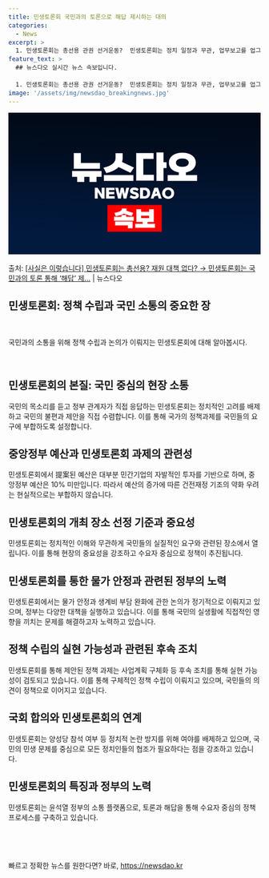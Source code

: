 ```yaml
---
title: 민생토론회 국민과의 토론으로 해답 제시하는 대의
categories:
  - News
excerpt: >
  1. 민생토론회는 총선용 관권 선거운동?  민생토론회는 정치 일정과 무관, 업무보고를 업그레이드한 것 민생토…
feature_text: >
  ## 뉴스다오 실시간 뉴스 속보입니다.

  1. 민생토론회는 총선용 관권 선거운동?  민생토론회는 정치 일정과 무관, 업무보고를 업그레이드한 것 민생토…
image: '/assets/img/newsdao_breakingnews.jpg'
---
```


![뉴스다오 속보](/assets/img/newsdao_breakingnews.jpg)

<p>출처: <a href="https://newsdao.kr/3365" rel="dofollow">[사실은 이렇습니다] 민생토론회는 총선용? 재원 대책 없다? → 민생토론회는 국민과의 토론 통해 ‘해답’ 제…</a> | 뉴스다오</p>

<h2 data-ke-size="size26">민생토론회: 정책 수립과 국민 소통의 중요한 장</h2>
<p data-ke-size="size16">&nbsp;</p>
국민과의 소통을 위해 정책 수립과 논의가 이뤄지는 민생토론회에 대해 알아봅시다.
<p data-ke-size="size16">&nbsp;</p>

<h2 data-ke-size="size24">민생토론회의 본질: 국민 중심의 현장 소통</h2>
국민의 목소리를 듣고 정부 관계자가 직접 응답하는 민생토론회는 정치적인 고려를 배제하고 국민의 불편과 제안을 직접 수렴합니다. 이를 통해 국가의 정책과제를 국민들의 요구에 부합하도록 설정합니다.

<h2 data-ke-size="size24">중앙정부 예산과 민생토론회 과제의 관련성</h2>
민생토론회에서 提案된 예산은 대부분 민간기업의 자발적인 투자를 기반으로 하며, 중앙정부 예산은 10% 미만입니다. 따라서 예산의 증가에 따른 건전재정 기조의 약화 우려는 현실적으로는 부합하지 않습니다.

<h2 data-ke-size="size24">민생토론회의 개최 장소 선정 기준과 중요성</h2>
민생토론회는 정치적인 이해와 무관하게 국민들의 실질적인 요구와 관련된 장소에서 열립니다. 이를 통해 현장의 중요성을 강조하고 수요자 중심으로 정책이 추진됩니다.

<h2 data-ke-size="size24">민생토론회를 통한 물가 안정과 관련된 정부의 노력</h2>
민생토론회에서는 물가 안정과 생계비 부담 완화에 관한 논의가 정기적으로 이뤄지고 있으며, 정부는 다양한 대책을 실행하고 있습니다. 이를 통해 국민의 실생활에 직접적인 영향을 끼치는 문제를 해결하고자 노력하고 있습니다.

<h2 data-ke-size="size24">정책 수립의 실현 가능성과 관련된 후속 조치</h2>
민생토론회를 통해 제안된 정책 과제는 사업계획 구체화 등 후속 조치를 통해 실현 가능성이 검토되고 있습니다. 이를 통해 구체적인 정책 수립이 이뤄지고 있으며, 국민들의 의견이 정책으로 이어지고 있습니다.

<h2 data-ke-size="size24">국회 합의와 민생토론회의 연계</h2>
민생토론회는 양성당 참석 여부 등 정치적 논란 방지를 위해 여야를 배제하고 있으며, 국민의 민생 문제를 중심으로 모든 정치인들의 협조가 필요하다는 점을 강조하고 있습니다.

<h2 data-ke-size="size24">민생토론회의 특징과 정부의 노력</h2>
민생토론회는 윤석열 정부의 소통 플랫폼으로, 토론과 해답을 통해 수요자 중심의 정책 프로세스를 구축하고 있습니다.
<p data-ke-size="size16">&nbsp;</p>
<p data-ke-size="size16">&nbsp;</p> 

빠르고 정확한 뉴스를 원한다면? 바로, <a href="https://newsdao.kr" rel="dofollow">https://newsdao.kr</a>


